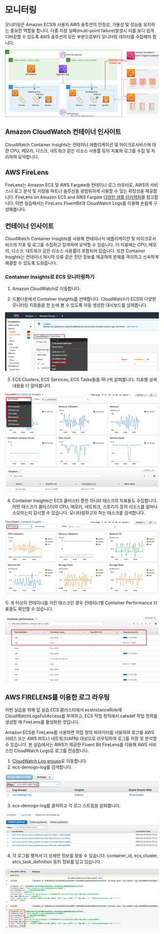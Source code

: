 # 모니터링

모니터링은 Amazon ECS와 사용자 AWS 솔루션의 안정성, 가용성 및 성능을 유지하는 중요한 역할을 합니다. 다중 지점 실패(multi-point failure)발생시 이를 보다 쉽게 디버깅할 수 있도록 AWS 솔루션의 모든 부분으로부터 모니터링 데이터를 수집해야 합니다.

![](../images/monitoring.svg)

## Amazon CloudWatch 컨테이너 인사이트
CloudWatch Container Insights는 컨테이너 애플리케이션 및 마이크로서비스에 대한 CPU, 메모리, 디스크, 네트워크 같은 리소스 사용률 등의 지표와 로그를 수집 및 처리하여 요약합니다.

## AWS FireLens
FireLens는 Amazon ECS 및 AWS Fargate용 컨테이너 로그 라우터로, AWS의 서비스나 로그 분석 및 저장용 파트너 솔루션을 광범위하게 사용할 수 있는 확장성을 제공합니다. FireLens on Amazon ECS and AWS Fargate [다양한 샘플 아키텍처](https://github.com/aws-samples/amazon-ecs-firelens-examples)를 참고합니다. 이번 실습에서는 FireLens FluentBit과 CloudWatch Logs를 이용해 손쉽게 구성해봅니다.

## 컨테이너 인사이트
CloudWatch Container Insights를 사용해 컨테이너식 애플리케이션 및 마이크로서비스의 지표 및 로그를 수집하고 집계하며 요약할 수 있습니다. 이 지표에는 CPU, 메모리, 디스크, 네트워크 같은 리소스 사용률이 포함되어 있습니다. 또한 Container Insights는 컨테이너 재시작 오류 같은 진단 정보를 제공하여 문제를 격리하고 신속하게 해결할 수 있도록 도와줍니다.

### Container Insights로 ECS 모니터링하기
1. Amazon CloudWatch로 이동합니다.

2. 드롭다운에서 Container Insights를 선택합니다. CloudWatch가 ECS의 다양한 모니터링 지표들을 한 눈에 볼 수 있도록 자동 생성한 대시보드를 살펴봅니다.

![](../images/container_insight_1.png)

3. ECS Clusters, ECS Services, ECS Tasks들을 하나씩 살펴봅니다. 지표별 상세 내용을 더 알아봅니다.

![](../images/container_insight_2.png)

4. Container Insights는 ECS 클러스터 뿐만 아니라 태스크의 지표들도 수집합니다. 어떤 태스크가 클러스터의 CPU, 메모리, 네트워크, 스토리지 등의 리소스를 얼마나 소모하는지 감시할 수 있습니다. 모니터링하고자 하는 태스크를 검색합니다.

![](../images/container_insight_3.png)

두 개 이상의 컨테이너를 가진 태스크인 경우 컨테이너별 Container Performance 지표들도 확인할 수 있습니다.

![](../images/container_insights_4.png)

## AWS FIRELENS를 이용한 로그 라우팅

이번 실습을 위해 앞 실습 ECS 클러스터에서 ecsInstanceRole에 CloudWatchLogsFullAccess를 부여하고, ECS 작업 정의에서 catsdef 작업 정의를 생성할 때 FireLens를 활성화한 것입니다.

Amazon ECS용 FireLens를 사용하면 작업 정의 파라미터를 사용하여 로그를 AWS 서비스 또는 AWS 파트너 네트워크(APN) 대상으로 라우팅하여 로그를 저장 및 분석할 수 있습니다. 본 실습에서는 AWS가 제공한 Fluent Bit FireLens를 이용해 AWS 서비스인 CloudWatch Logs로 로그를 전송합니다.

1. [CloudWatch Log groups](https://ap-northeast-2.console.aws.amazon.com/cloudwatch/home?region=ap-northeast-2#logs:)로 이동합니다.
2. ecs-demogo-log를 검색합니다.

![](../images/firelens_1.png)

3. ecs-demogo-log를 클릭하고 각 로그 스트림을 살펴봅니다.

![](../images/firelens_2.png)

4. 각 로그를 펼쳐서 더 상세한 정보를 찾을 수 있습니다. container_id, ecs_cluster, etcs_task_definition 등의 정보를 담고 있습니다.

![](../images/firelens_3.png)
